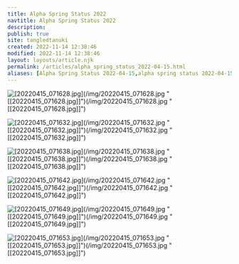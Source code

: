 ```yaml
---
title: Alpha Spring Status 2022
navtitle: Alpha Spring Status 2022
description: 
publish: true
site: tangledtanuki
created: 2022-11-14 12:38:46
modified: 2022-11-14 12:38:46
layout: layouts/article.njk
permalink: /articles/alpha_spring_status_2022-04-15.html
aliases: [Alpha Spring Status 2022-04-15,alpha spring status 2022-04-15]
---
```



![[20220415_071628.jpg]](/img/20220415_071628.jpg "[[20220415_071628.jpg]]")(/img/20220415_071628.jpg "[[20220415_071628.jpg]]")(/img/20220415_071628.jpg "[[20220415_071628.jpg]]")

![[20220415_071632.jpg]](/img/20220415_071632.jpg "[[20220415_071632.jpg]]")(/img/20220415_071632.jpg "[[20220415_071632.jpg]]")(/img/20220415_071632.jpg "[[20220415_071632.jpg]]")

![[20220415_071638.jpg]](/img/20220415_071638.jpg "[[20220415_071638.jpg]]")(/img/20220415_071638.jpg "[[20220415_071638.jpg]]")(/img/20220415_071638.jpg "[[20220415_071638.jpg]]")

![[20220415_071642.jpg]](/img/20220415_071642.jpg "[[20220415_071642.jpg]]")(/img/20220415_071642.jpg "[[20220415_071642.jpg]]")(/img/20220415_071642.jpg "[[20220415_071642.jpg]]")

![[20220415_071649.jpg]](/img/20220415_071649.jpg "[[20220415_071649.jpg]]")(/img/20220415_071649.jpg "[[20220415_071649.jpg]]")(/img/20220415_071649.jpg "[[20220415_071649.jpg]]")

![[20220415_071653.jpg]](/img/20220415_071653.jpg "[[20220415_071653.jpg]]")(/img/20220415_071653.jpg "[[20220415_071653.jpg]]")(/img/20220415_071653.jpg "[[20220415_071653.jpg]]")